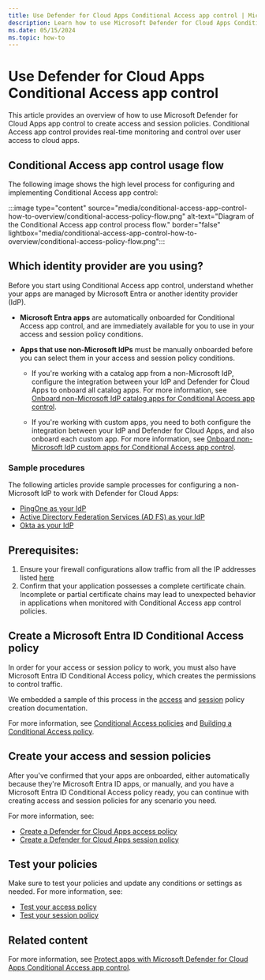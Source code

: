 ```yaml
---
title: Use Defender for Cloud Apps Conditional Access app control | Microsoft Defender for Cloud Apps
description: Learn how to use Microsoft Defender for Cloud Apps Conditional Access app control to create access and session policies for real-time monitoring and control over access to cloud apps.
ms.date: 05/15/2024
ms.topic: how-to
---
```


# Use Defender for Cloud Apps Conditional Access app control

This article provides an overview of how to use Microsoft Defender for Cloud Apps app control to create access and session policies. Conditional Access app control provides real-time monitoring and control over user access to cloud apps.

## Conditional Access app control usage flow

The following image shows the high level process for configuring and implementing Conditional Access app control:

:::image type="content" source="media/conditional-access-app-control-how-to-overview/conditional-access-policy-flow.png" alt-text="Diagram of the Conditional Access app control process flow." border="false" lightbox="media/conditional-access-app-control-how-to-overview/conditional-access-policy-flow.png":::

## Which identity provider are you using?

Before you start using Conditional Access app control, understand whether your apps are managed by Microsoft Entra or another identity provider (IdP).

- **Microsoft Entra apps** are automatically onboarded for Conditional Access app control, and are immediately available for you to use in your access and session policy conditions.

- **Apps that use non-Microsoft IdPs** must be manually onboarded before you can select them in your access and session policy conditions.

    - If you're working with a catalog app from a non-Microsoft IdP, configure the integration between your IdP and Defender for Cloud Apps to onboard all catalog apps. For more information, see [Onboard non-Microsoft IdP catalog apps for Conditional Access app control](proxy-deployment-featured-idp.md).

    - If you're working with custom apps, you need to both configure the integration between your IdP and Defender for Cloud Apps, and also onboard each custom app. For more information, see [Onboard non-Microsoft IdP custom apps for Conditional Access app control](proxy-deployment-any-app-idp.md).

### Sample procedures

The following articles provide sample processes for configuring a non-Microsoft IdP to work with Defender for Cloud Apps:

- [PingOne as your IdP](proxy-idp-pingone.md)
- [Active Directory Federation Services (AD FS) as your IdP](proxy-idp-adfs.md)
- [Okta as your IdP](proxy-idp-okta.md)

## Prerequisites: 
1. Ensure your firewall configurations allow traffic from all the IP addresses listed [here](https://learn.microsoft.com/en-us/defender-cloud-apps/network-requirements)
1. Confirm that your application possesses a complete certificate chain. Incomplete or partial certificate chains may lead to unexpected behavior in applications when monitored with Conditional Access app control policies.

## Create a Microsoft Entra ID Conditional Access policy

In order for your access or session policy to work, you must also have Microsoft Entra ID Conditional Access policy, which creates the permissions to control traffic.

We embedded a sample of this process in the [access](access-policy-aad.md) and [session](session-policy-aad.md) policy creation documentation. 

For more information, see [Conditional Access policies](/azure/active-directory/conditional-access/overview) and [Building a Conditional Access policy](/entra/identity/conditional-access/concept-conditional-access-policies).

## Create your access and session policies

After you've confirmed that your apps are onboarded, either automatically because they're Microsoft Entra ID apps, or manually, and you have a Microsoft Entra ID Conditional Access policy ready, you can continue with creating access and session policies for any scenario you need.

For more information, see:

- [Create a Defender for Cloud Apps access policy](access-policy-aad.md#create-a-defender-for-cloud-apps-access-policy)
- [Create a Defender for Cloud Apps session policy](session-policy-aad.md#create-a-defender-for-cloud-apps-session-policy)

## Test your policies

Make sure to test your policies and update any conditions or settings as needed. For more information, see:

- [Test your access policy](access-policy-aad.md#test-your-policy)
- [Test your session policy](session-policy-aad.md#test-your-policy)

## Related content

For more information, see [Protect apps with Microsoft Defender for Cloud Apps Conditional Access app control](proxy-intro-aad.md).
